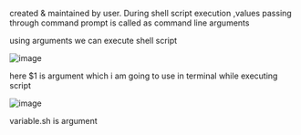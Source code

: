 created & maintained by user.
During shell script execution ,values passing through command prompt is called as command line arguments


using arguments we can execute shell script

![image](https://user-images.githubusercontent.com/85178565/228650088-c9b68494-0d3e-4621-af50-1aa6962fc461.png)


here $1 is argument which i am going to use in terminal while executing script

![image](https://user-images.githubusercontent.com/85178565/228650453-896560c0-8d75-4735-a4c8-d032d390a2db.png)

variable.sh is argument
